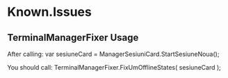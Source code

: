 # Known.Issues

TerminalManagerFixer Usage
-----
After calling:
	var sesiuneCard = ManagerSesiuniCard.StartSesiuneNoua();
	
You should call:
	TerminalManagerFixer.FixUmOfflineStates( sesiuneCard );

